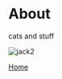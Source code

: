 <body>
		
<div class="container">
<div class="blurb">
<h1>About</h1>
cats and stuff

![jack2](/images/Jack1.JPG)

	
<a href="../">Home</a>
